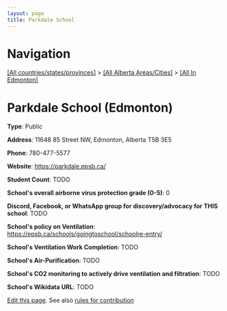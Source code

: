 ```yaml
---
layout: page
title: Parkdale School
---
```

# Navigation

[[All countries/states/provinces]](../../..) > [[All Alberta Areas/Cities]](../..) > [[All In Edmonton]](..)

# Parkdale School (Edmonton)

**Type**: Public

**Address**: 11648 85 Street NW, Edmonton, Alberta T5B 3E5

**Phone**: 780-477-5577

**Website**: <https://parkdale.epsb.ca/>

**Student Count**: TODO

**School's overall airborne virus protection grade (0-5)**: 0

**Discord, Facebook, or WhatsApp group for discovery/advocacy for THIS school**: TODO

**School's policy on Ventilation**: <https://epsb.ca/schools/goingtoschool/schoolre-entry/>

**School's Ventilation Work Completion**: TODO

**School's Air-Purification**: TODO

**School's CO2 monitoring to actively drive ventilation and filtration**: TODO

**School's Wikidata URL**: TODO


[Edit this page](https://github.com/ventilate-schools/AB/edit/main/./Edmonton/Parkdale_School.md). See also [rules for contribution](../../../contribution-rules/)